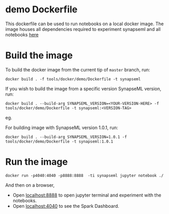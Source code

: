 # demo Dockerfile
This dockerfile can be used to run notebooks on a local docker image. The image houses all dependencies required to experiment synapseml and all notebooks [here](https://github.com/microsoft/SynapseML/tree/master/notebooks/features)

# Build the image
To build the docker image from the current tip of `master` branch, run:

```
docker build . -f tools/docker/demo/Dockerfile -t synapseml
```

If you wish to build the image from a specific version SynapseML version, run:
```
docker build . --build-arg SYNAPSEML_VERSION=<YOUR-VERSION-HERE> -f tools/docker/demo/Dockerfile -t synapseml:<VERSION-TAG>
```

eg.

For building image with SynapseML version 1.0.1, run:
```
docker build . --build-arg SYNAPSEML_VERSION=1.0.1 -f tools/docker/demo/Dockerfile -t synapseml:1.0.1
```

# Run the image
```
docker run -p4040:4040 -p8888:8888  -ti synapseml jupyter notebook ./
```
And then on a browser,
- Open [localhost:8888](https://localhost:8888) to open jupyter terminal and experiment with the notebooks.
- Open [localhost:4040]() to see the Spark Dashboard.
